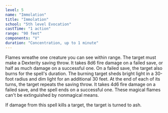 ```yaml
---
level: 5
name: "Immolation"
title: "Immolation"
school: "5th level Evocation"
castTime: "1 action"
range: "90 feet"
components: "V"
duration: "Concentration, up to 1 minute"
---
```


Flames wreathe one creature you can see within range. The target must make a Dexterity saving throw. It takes 8d6 fire damage on a failed save, or half as much damage on a successful one. On a failed save, the target also burns for the spell's duration. The burning target sheds bright light in a 30-foot radius and dim light for an additional 30 feet. At the end of each of its turns, the target repeats the saving throw. It takes 4d6 fire damage on a failed save, and the spell ends on a successful one. These magical flames can't be extinguished by nonmagical means.

If damage from this spell kills a target, the target is turned to ash.
